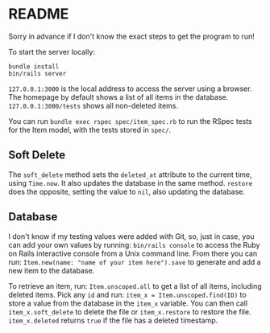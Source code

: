 # README

Sorry in advance if I don't know the exact steps to get the program to run!

To start the server locally:
```
bundle install
bin/rails server
```

`127.0.0.1:3000` is the local address to access the server using a browser. The homepage by default shows a list of all items in the database. `127.0.0.1:3000/tests` shows all non-deleted items.

You can run `bundle exec rspec spec/item_spec.rb` to run the RSpec tests for the Item model, with the tests stored in `spec/`.

## Soft Delete
The `soft_delete` method sets the `deleted_at` attribute to the current time, using `Time.now`. It also updates the database in the same method. `restore` does the opposite, setting the value to `nil`, also updating the database.

## Database

I don't know if my testing values were added with Git, so, just in case, you can add your own values by running:
```bin/rails console```
to access the Ruby on Rails interactive console from a Unix command line. From there you can run:
```Item.new(name: "name of your item here").save```
to generate and add a new item to the database.

To retrieve an item, run:
```Item.unscoped.all```
to get a list of all items, including deleted items. Pick any `id` and run:
```item_x = Item.unscoped.find(ID)```
to store a value from the database in the `item_x` variable. You can then call `item_x.soft_delete` to delete the file or `item_x.restore` to restore the file. `item_x.deleted` returns `true` if the file has a deleted timestamp.
